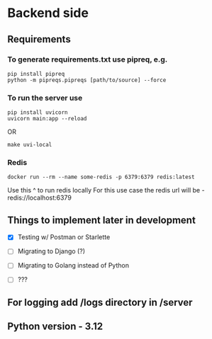 # Backend side

## Requirements

### To generate requirements.txt use pipreq, e.g.
```
pip install pipreq
python -m pipreqs.pipreqs [path/to/source] --force
```


### To run the server use

```
pip install uvicorn
uvicorn main:app --reload
```

OR

```
make uvi-local
```

### Redis
```
docker run --rm --name some-redis -p 6379:6379 redis:latest
```
Use this ^ to run redis locally
For this use case the redis url will be - redis://localhost:6379



## Things to implement later in development

- [x] Testing w/ Postman or Starlette
- [ ] Migrating to Django (?)
- [ ] Migrating to Golang instead of Python
- [ ] ???


## For logging add /logs directory in /server


## Python version - 3.12